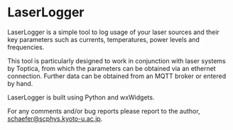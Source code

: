 # LaserLogger

LaserLogger is a simple tool to log usage of your laser sources and their key parameters such as currents, temperatures, power levels and frequencies.

This tool is particularly designed to work in conjunction with laser systems by Toptica, from which the parameters can be obtained via an ethernet connection. Further data can be obtained from an MQTT broker or entered by hand.

LaserLogger is built using Python and wxWidgets.

For any comments and/or bug reports please report to the author, schaefer@scphys.kyoto-u.ac.jp.

